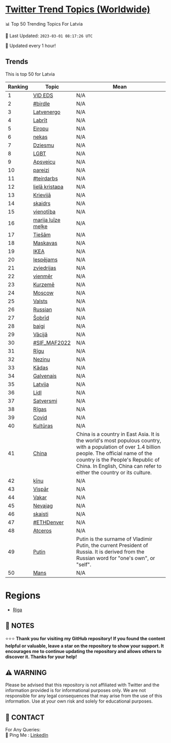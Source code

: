 [Twitter Trend Topics (Worldwide)](https://github.com/ErcinDedeoglu/Twitter-Trend-Topics)
==========


📊 Top 50 Trending Topics For Latvia

📆 Last Updated: `2023-03-01 08:17:26 UTC`

🔧 Updated every 1 hour!


## Trends

This is top 50 for Latvia

| Ranking | Topic | Mean |
| ------- | ------------ | ------------ |
| 1 | [VID EDS](http://twitter.com/search?q=VID+EDS) | N/A |
| 2 | [#birdle](http://twitter.com/search?q=%23birdle) | N/A |
| 3 | [Latvenergo](http://twitter.com/search?q=Latvenergo) | N/A |
| 4 | [Labrīt](http://twitter.com/search?q=Labr%c4%abt) | N/A |
| 5 | [Eiropu](http://twitter.com/search?q=Eiropu) | N/A |
| 6 | [nekas](http://twitter.com/search?q=nekas) | N/A |
| 7 | [Dziesmu](http://twitter.com/search?q=Dziesmu) | N/A |
| 8 | [LGBT](http://twitter.com/search?q=LGBT) | N/A |
| 9 | [Apsveicu](http://twitter.com/search?q=Apsveicu) | N/A |
| 10 | [pareizi](http://twitter.com/search?q=pareizi) | N/A |
| 11 | [#teirdarbs](http://twitter.com/search?q=%23teirdarbs) | N/A |
| 12 | [lielā kristapa](http://twitter.com/search?q=liel%c4%81+kristapa) | N/A |
| 13 | [Krievijā](http://twitter.com/search?q=Krievij%c4%81) | N/A |
| 14 | [skaidrs](http://twitter.com/search?q=skaidrs) | N/A |
| 15 | [vienotība](http://twitter.com/search?q=vienot%c4%abba) | N/A |
| 16 | [marija luīze meļķe](http://twitter.com/search?q=marija+lu%c4%abze+me%c4%bc%c4%b7e) | N/A |
| 17 | [Tiešām](http://twitter.com/search?q=Tie%c5%a1%c4%81m) | N/A |
| 18 | [Maskavas](http://twitter.com/search?q=Maskavas) | N/A |
| 19 | [IKEA](http://twitter.com/search?q=IKEA) | N/A |
| 20 | [Iespējams](http://twitter.com/search?q=Iesp%c4%93jams) | N/A |
| 21 | [zviedrijas](http://twitter.com/search?q=zviedrijas) | N/A |
| 22 | [vienmēr](http://twitter.com/search?q=vienm%c4%93r) | N/A |
| 23 | [Kurzemē](http://twitter.com/search?q=Kurzem%c4%93) | N/A |
| 24 | [Moscow](http://twitter.com/search?q=Moscow) | N/A |
| 25 | [Valsts](http://twitter.com/search?q=Valsts) | N/A |
| 26 | [Russian](http://twitter.com/search?q=Russian) | N/A |
| 27 | [Šobrīd](http://twitter.com/search?q=%c5%a0obr%c4%abd) | N/A |
| 28 | [baigi](http://twitter.com/search?q=baigi) | N/A |
| 29 | [Vācijā](http://twitter.com/search?q=V%c4%81cij%c4%81) | N/A |
| 30 | [#SIF_MAF2022](http://twitter.com/search?q=%23SIF_MAF2022) | N/A |
| 31 | [Rīgu](http://twitter.com/search?q=R%c4%abgu) | N/A |
| 32 | [Nezinu](http://twitter.com/search?q=Nezinu) | N/A |
| 33 | [Kādas](http://twitter.com/search?q=K%c4%81das) | N/A |
| 34 | [Galvenais](http://twitter.com/search?q=Galvenais) | N/A |
| 35 | [Latvija](http://twitter.com/search?q=Latvija) | N/A |
| 36 | [Lidl](http://twitter.com/search?q=Lidl) | N/A |
| 37 | [Satversmi](http://twitter.com/search?q=Satversmi) | N/A |
| 38 | [Rīgas](http://twitter.com/search?q=R%c4%abgas) | N/A |
| 39 | [Covid](http://twitter.com/search?q=Covid) | N/A |
| 40 | [Kultūras](http://twitter.com/search?q=Kult%c5%abras) | N/A |
| 41 | [China](http://twitter.com/search?q=China) | China is a country in East Asia. It is the world's most populous country, with a population of over 1.4 billion people. The official name of the country is the People's Republic of China. In English, China can refer to either the country or its culture. |
| 42 | [ķīnu](http://twitter.com/search?q=%c4%b7%c4%abnu) | N/A |
| 43 | [Vispār](http://twitter.com/search?q=Visp%c4%81r) | N/A |
| 44 | [Vakar](http://twitter.com/search?q=Vakar) | N/A |
| 45 | [Nevajag](http://twitter.com/search?q=Nevajag) | N/A |
| 46 | [skaisti](http://twitter.com/search?q=skaisti) | N/A |
| 47 | [#ETHDenver](http://twitter.com/search?q=%23ETHDenver) | N/A |
| 48 | [Atceros](http://twitter.com/search?q=Atceros) | N/A |
| 49 | [Putin](http://twitter.com/search?q=Putin) | Putin is the surname of Vladimir Putin, the current President of Russia. It is derived from the Russian word for "one's own", or "self". |
| 50 | [Mans](http://twitter.com/search?q=Mans) | N/A |



# Regions

* [Riga](</Latvia/Riga.md>)



## 📝 NOTES

⭐⭐⭐ **Thank you for visiting my GitHub repository! If you found the content helpful or valuable, leave a star on the repository to show your support. It encourages me to continue updating the repository and allows others to discover it. Thanks for your help!**


## ⚠️ WARNING

Please be advised that this repository is not affiliated with Twitter and the information provided is for informational purposes only. We are not responsible for any legal consequences that may arise from the use of this information. Use at your own risk and solely for educational purposes.


## 📨 CONTACT

 For Any Queries:  
            🏓 Ping Me : [LinkedIn](https://www.linkedin.com/in/ercindedeoglu/)
